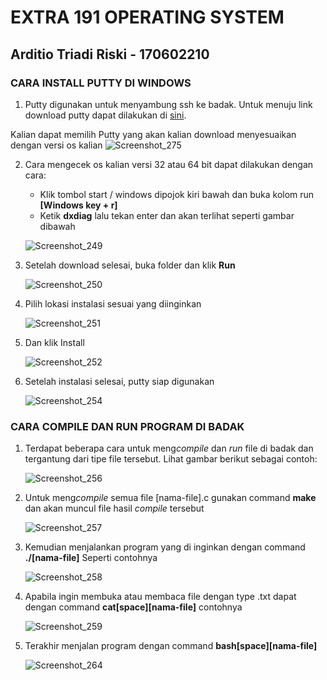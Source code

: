 # EXTRA 191 OPERATING SYSTEM

## Arditio Triadi Riski - 170602210

### CARA INSTALL PUTTY DI WINDOWS

1. Putty digunakan untuk menyambung ssh ke badak.
 Untuk menuju link download putty dapat dilakukan di [sini](https://www.chiark.greenend.org.uk/~sgtatham/putty/latest.html).

 Kalian dapat memilih Putty yang akan kalian download menyesuaikan dengan versi os kalian
![Screenshot_275](https://user-images.githubusercontent.com/51958728/61052212-21cf1a00-a415-11e9-9fb1-b3a6622e986d.png)


2. Cara mengecek os kalian versi 32 atau 64 bit dapat dilakukan dengan cara:
   - Klik tombol start / windows dipojok kiri bawah dan buka kolom run **[Windows key + r]**
   - Ketik **dxdiag** lalu tekan enter dan akan terlihat seperti gambar dibawah
   
    ![Screenshot_249](https://user-images.githubusercontent.com/51958728/60397929-bf585d00-9b7c-11e9-817a-fe91125c6295.png)

3. Setelah download selesai, buka folder dan klik **Run**

    ![Screenshot_250](https://user-images.githubusercontent.com/51958728/60398272-a0f46080-9b80-11e9-9118-89018e517c01.png)

4. Pilih lokasi instalasi sesuai yang diinginkan

    ![Screenshot_251](https://user-images.githubusercontent.com/51958728/60398304-e6b12900-9b80-11e9-887b-ef67967ea4e2.png)

5. Dan klik Install

    ![Screenshot_252](https://user-images.githubusercontent.com/51958728/60398309-fdf01680-9b80-11e9-8d1e-43dd1efcf54b.png)

6. Setelah instalasi selesai, putty siap digunakan

   ![Screenshot_254](https://user-images.githubusercontent.com/51958728/60398361-2d9f1e80-9b81-11e9-93eb-6bfdd027bf21.png)



### CARA COMPILE DAN RUN PROGRAM DI BADAK

1. Terdapat beberapa cara untuk meng*compile* dan *run* file di badak dan tergantung dari tipe file tersebut.
    Lihat gambar berikut sebagai contoh:
    
    ![Screenshot_256](https://user-images.githubusercontent.com/51958728/60413637-d2604100-9bff-11e9-9a3d-83b5f75058a7.png)

2. Untuk meng*compile* semua file [nama-file].c gunakan command **make** dan akan muncul file hasil *compile* tersebut

    ![Screenshot_257](https://user-images.githubusercontent.com/51958728/60413800-5fa39580-9c00-11e9-90dd-6cb0c79a0ef5.png)

3. Kemudian menjalankan program yang di inginkan dengan command **./[nama-file]** Seperti contohnya

    ![Screenshot_258](https://user-images.githubusercontent.com/51958728/60414032-27e91d80-9c01-11e9-8f6e-c98ed163b94a.png)

4. Apabila ingin membuka atau membaca file dengan type .txt dapat dengan command **cat[space][nama-file]** contohnya

    ![Screenshot_259](https://user-images.githubusercontent.com/51958728/60414389-36840480-9c02-11e9-9b69-abcd1d1d13ed.png)

5. Terakhir menjalan program dengan command **bash[space][nama-file]**

    ![Screenshot_264](https://user-images.githubusercontent.com/51958728/60415007-1f461680-9c04-11e9-9e6a-3e1f67a4d4c9.png)
